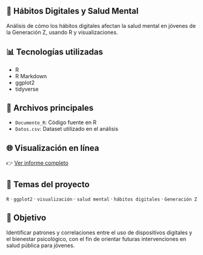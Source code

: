 
## 🧠 Hábitos Digitales y Salud Mental 
Análisis de cómo los hábitos digitales afectan la salud mental en jóvenes de la Generación Z, usando R y visualizaciones.

## 📊 Tecnologías utilizadas
- R  
- R Markdown  
- ggplot2  
- tidyverse  

## 📁 Archivos principales
- `Documento_R`: Código fuente en R  
- `Datos.csv`: Dataset utilizado en el análisis

## 🌐 Visualización en línea
👉 [Ver informe completo](https://aldair2612.github.io/R_Markdown/)

## 🔖 Temas del proyecto
`R` · `ggplot2` · `visualización` · `salud mental` · `hábitos digitales` · `Generación Z`

## 📌 Objetivo
Identificar patrones y correlaciones entre el uso de dispositivos digitales y el bienestar psicológico, con el fin de orientar futuras intervenciones en salud pública para jóvenes.
